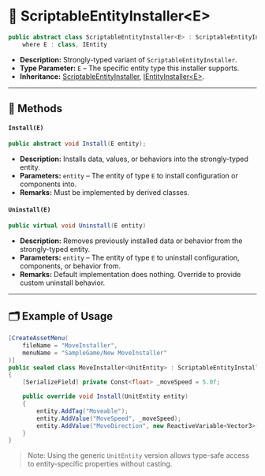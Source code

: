 # 🧩 ScriptableEntityInstaller&lt;E&gt;

```csharp
public abstract class ScriptableEntityInstaller<E> : ScriptableEntityInstaller, IEntityInstaller<E>
    where E : class, IEntity
```

- **Description:** Strongly-typed variant of <code>ScriptableEntityInstaller</code>.
- **Type Parameter:** `E` – The specific entity type this installer supports.
- **Inheritance:** [ScriptableEntityInstaller](SceneEntityInstaller.md), [IEntityInstaller&lt;E&gt;](IEntityInstaller%601.md).

---

## 🏹 Methods

#### `Install(E)`

```csharp
public abstract void Install(E entity);
```

- **Description:** Installs data, values, or behaviors into the strongly-typed entity.
- **Parameters:** `entity` – The entity of type `E` to install configuration or components into.
- **Remarks:** Must be implemented by derived classes.

#### `Uninstall(E)`

```csharp
public virtual void Uninstall(E entity)
```

- **Description:** Removes previously installed data or behavior from the strongly-typed entity.
- **Parameters:** `entity` – The entity of type `E` to uninstall configuration, components, or behavior from.
- **Remarks:** Default implementation does nothing. Override to provide custom uninstall behavior.

---

## 🗂 Example of Usage

```csharp
[CreateAssetMenu(
    fileName = "MoveInstaller",
    menuName = "SampleGame/New MoveInstaller"
)]
public sealed class MoveInstaller<UnitEntity> : ScriptableEntityInstaller<UnitEntity>
{
    [SerializeField] private Const<float> _moveSpeed = 5.0f; 

    public override void Install(UnitEntity entity)
    {
        entity.AddTag("Moveable");
        entity.AddValue("MoveSpeed", _moveSpeed);
        entity.AddValue("MoveDirection", new ReactiveVariable<Vector3>());
    }
}
```

> Note: Using the generic `UnitEntity` version allows type-safe access to entity-specific properties without casting.
